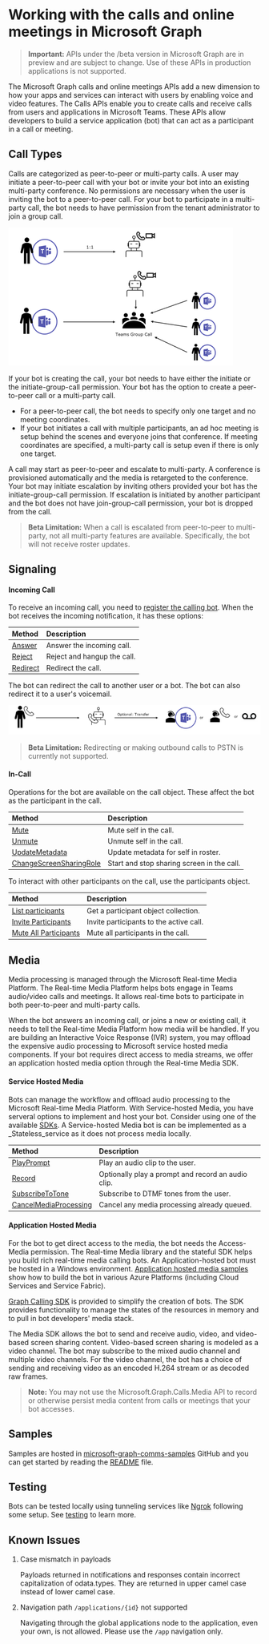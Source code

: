 # Working with the calls and online meetings in Microsoft Graph

> **Important:** APIs under the /beta version in Microsoft Graph are in preview and are subject to change. Use of these APIs in production applications is not supported.

The Microsoft Graph calls and online meetings APIs add a new dimension to how your apps and services can interact with users by enabling voice and video features.  The Calls APIs enable you to create calls and receive calls from users and applications in Microsoft Teams.  These APIs allow developers to build a service application (bot) that can act as a participant in a call or meeting.

## Call Types

Calls are categorized as peer-to-peer or multi-party calls. A user may initiate a peer-to-peer call with your bot or invite your bot into an existing multi-party conference. No permissions are necessary when the user is inviting the bot to a peer-to-peer call. For your bot to participate in a multi-party call, the bot needs to have permission from the tenant administrator to join a group call.

![Call Types](../../../concepts/images/call-types.png)

If your bot is creating the call, your bot needs to have either the initiate or the initiate-group-call permission. Your bot has the option to create a peer-to-peer call or a multi-party call. 
* For a peer-to-peer call, the bot needs to specify only one target and no meeting coordinates. 
* If your bot initiates a call with multiple participants, an ad hoc meeting is setup behind the scenes and everyone joins that conference. If meeting coordinates are specified, a multi-party call is setup even if there is only one target.

A call may start as peer-to-peer and escalate to multi-party. A conference is provisioned automatically and the media is retargeted to the conference. Your bot may initiate escalation by inviting others provided your bot has the initiate-group-call permission. If escalation is initiated by another participant and the bot does not have join-group-call permission, your bot is dropped from the call.

> **Beta Limitation:** When a call is escalated from peer-to-peer to multi-party, not all multi-party features are available. Specifically, the bot will not receive roster updates.

## Signaling

#### Incoming Call

To receive an incoming call, you need to [register the calling bot](../../../concepts/register-calling-bot.md). When the bot receives the incoming notification, it has these options:

| Method                              | Description                                  |
|:------------------------------------|:---------------------------------------------|
| [Answer](../api/call_answer.md)     | Answer the incoming call.                    |
| [Reject](../api/call_reject.md)     | Reject and hangup the call.                  |
| [Redirect](../api/call_redirect.md) | Redirect the call.                           |

The bot can redirect the call to another user or a bot. The bot can also redirect it to a user's voicemail.

![Call Handling](../../../concepts/images/call-handling.png)

> **Beta Limitation:** Redirecting or making outbound calls to PSTN is currently not supported.

#### In-Call

Operations for the bot are available on the call object. These affect the bot as the participant in the call.

| Method                                                            | Description                                  |
|:------------------------------------------------------------------|:---------------------------------------------|
| [Mute](../api/call_mute.md)                                       | Mute self in the call.                       |
| [Unmute](../api/call_unmute.md)                                   | Unmute self in the call.                     |
| [UpdateMetadata](../api/call_updatemetadata.md)                   | Update metadata for self in roster.          |
| [ChangeScreenSharingRole](../api/call_changescreensharingrole.md) | Start and stop sharing screen in the call.   |

To interact with other participants on the call, use the participants object.

| Method                                                            | Description                                  |
|:------------------------------------------------------------------|:---------------------------------------------|
| [List participants](../api/call_list_participants.md)             | Get a participant object collection.         |
| [Invite Participants](../api/participant_invite.md)               | Invite participants to the active call.      |
| [Mute All Participants](../api/participant_muteall.md)            | Mute all participants in the call.           |

## Media

Media processing is managed through the Microsoft Real-time Media Platform. The Real-time Media Platform helps bots engage in Teams audio/video calls and meetings.  It allows real-time bots to participate in both peer-to-peer and multi-party calls​.

When the bot answers an incoming call, or joins a new or existing call, it needs to tell the Real-time Media Platform how media will be handled. If you are building an Interactive Voice Response (IVR) system, you may offload the expensive audio processing to Microsoft service hosted media components. If your bot requires direct access to media streams, we offer an application hosted media option through the Real-time Media SDK.

#### Service Hosted Media

Bots can manage the workflow and offload audio processing to the Microsoft Real-time Media Platform. With Service-hosted Media, you have serveral options to implement and host your bot. Consider using one of the available [SDKs](https://developer.microsoft.com/en-us/graph/code-samples-and-sdks). A Service-hosted Media bot is can be implemented as a _Stateless_service as it does not process media locally.

| Method                                                        | Description                                             |
|:--------------------------------------------------------------|:--------------------------------------------------------|
| [PlayPrompt](../api/call_playprompt.md)                       | Play an audio clip to the user.                         |
| [Record](../api/call_record.md)                               | Optionally play a prompt and record an audio clip.      |
| [SubscribeToTone](../api/call_subscribetotone.md)             | Subscribe to DTMF tones from the user.                  |
| [CancelMediaProcessing](../api/call_cancelmediaprocessing.md) | Cancel any media processing already queued.             |

#### Application Hosted Media

For the bot to get direct access to the media, the bot needs the Access-Media permission. The Real-time Media library and the stateful SDK helps you build rich real-time media calling bots. An Application-hosted bot must be hosted in a Windows environment. [Application hosted media samples](https://github.com/microsoftgraph/microsoft-graph-comms-samples) show how to build the bot in various Azure Platforms (including Cloud Services and Service Fabric).

[Graph Calling SDK](https://microsoftgraph.github.io/microsoft-graph-comms-samples/docs/articles/index.html) is provided to simplify the creation of bots. The SDK provides functionality to manage the states of the resources in memory and to pull in bot developers' media stack.

The Media SDK allows the bot to send and receive audio, video, and video-based screen sharing content. Video-based screen sharing is modeled as a video channel. The bot may subscribe to the mixed audio channel and multiple video channels. For the video channel, the bot has a choice of sending and receiving video as an encoded H.264 stream or as decoded raw frames.

> **Note:** You may not use the Microsoft.Graph.Calls.Media API to record or otherwise persist media content from calls or meetings that your bot accesses.

## Samples

Samples are hosted in [microsoft-graph-comms-samples](https://github.com/microsoftgraph/microsoft-graph-comms-samples/tree/master/samples) GitHub and you can get started by reading the [README](https://github.com/microsoftgraph/microsoft-graph-comms-samples/blob/master/README.md) file.

## Testing

Bots can be tested locally using tunneling services like [Ngrok](https://ngrok.com) following some setup. See [testing](../../../concepts/calling-testing.md) to learn more.

## Known Issues

1. Case mismatch in payloads

    Payloads returned in notifications and responses contain incorrect capitalization of odata.types.  They are returned in upper camel case instead of lower camel case.

2. Navigation path `/applications/{id}` not supported

    Navigating through the global applications node to the application, even your own, is not allowed.  Please use the `/app` navigation only.